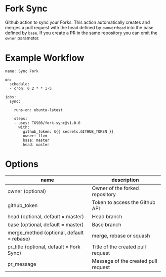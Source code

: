 # Fork Sync

Github action to sync your Forks.
This action automatically creates and merges a pull request with the head defined by `ownwer`:`head` into the base defined by `base`. If you create a PR in the same repository you can omit the `owner` parameter.

# Example Workflow

```
name: Sync Fork

on:
  schedule:
  - cron: 0 2 * * 1-5

jobs:
  sync:

    runs-on: ubuntu-latest
    
    steps:
    - uses: TG908/fork-sync@v1.0.0
      with:
        github_token: ${{ secrets.GITHUB_TOKEN }}
        owner: llvm
        base: master
        head: master
```

# Options

|  name 	                                          |   description	                        |
|---	                                              |---	                                  |
|   owner (optional)	                              |   Owner of the forked repository	    |
|   github_token	                                  |   Token  to access the Github API	    |
|   head (optional, default = master)	              |   Head branch	                        |
|   base (optional, default = master)	              |   Base branch	                        |
|   merge_method (optional, default = rebase)       |   merge, rebase or squash            	|
|   pr_title (optional, default = Fork Sync)        |   Title of the created pull request	|
|   pr_message                                  	  |   Message of the created pull request	|
